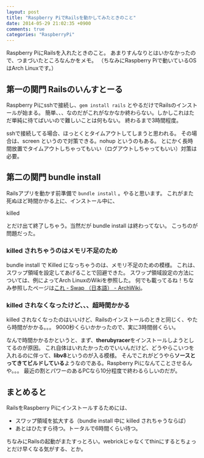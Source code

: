 ```yaml
---
layout: post
title: "Raspberry PiでRailsを動かしてみたときのこと"
date: 2014-05-29 21:02:35 +0900
comments: true
categories: "RaspberryPi"
---
```


Raspberry PiにRailsを入れたときのこと。
あまりすんなりとはいかなかったので、つまづいたところなんかをメモ。
（ちなみにRaspberry Piで動いているOSはArch Linuxです。）

## 第一の関門 Railsのいんすとーる

Raspberry Piにsshで接続し、`gem install rails` とやるだけでRailsのインストールが始まる。
簡単、、、なのだがこれがなかなか終わらない。しかしこれはただ単純に待てばいいので難しいことは何もない。
終わるまで3時間程度。

sshで接続してる場合、ほっとくとタイムアウトしてしまうと思われる。
その場合は、screen というので対策できる。nohup というのもある。
とにかく長時間放置でタイムアウトしちゃってもいい（ログアウトしちゃってもいい）対策は必要。

## 第二の関門 bundle install

Railsアプリを動かす前準備で `bundle install` 。やると思います。
これがまた死ぬほど時間かかる上に、インストール中に、

killed

とだけ出て終了しちゃう。当然だが bundle install は終わってない。
こっちのが問題だった。

### killed されちゃうのはメモリ不足のため

bundle install で Killed になっちゃうのは、メモリ不足のための模様。
これは、スワップ領域を設定してあげることで回避できた。
スワップ領域設定の方法については、例によってArch LinuxのWikiを参照した。
何でも載ってるね！ちなみ参照したページは[これ - Swap （日本語） - ArchWiki](https://wiki.archlinux.org/index.php/Swap_(%E6%97%A5%E6%9C%AC%E8%AA%9E))。

### killed されなくなったけど、、、超時間かかる

killed されなくなったのはいいけど、Railsのインストールのときと同じく、やたら時間がかかる。。。
9000秒くらいかかったので、実に3時間弱くらい。

なんで時間かかるかというと、まず、**therubyracer**をインストールしようとしてるのが原因。
これ自体はいれたかったのでいいんだけど、どうやらこいつを入れるのに伴って、**libv8**というのが入る模様。
そんでこれがどうやら**ソースとってきてビルドしている**ようなのである。Raspberry Piになんてことさせるんや。。。
最近の割とパワーのあるPCなら10分程度で終わるらしいのだが。

## まとめると

RailsをRaspberry Piにインストールするためには、
* スワップ領域を拡大する（bundle install 中に killed されちゃうならば）
* あとはひたすら待つ。トータルで6時間くらい待つ。

ちなみにRailsの起動がまたすっとろい。webrickじゃなくてthinにするとちょっとだけ早くなる気がする、とか。



